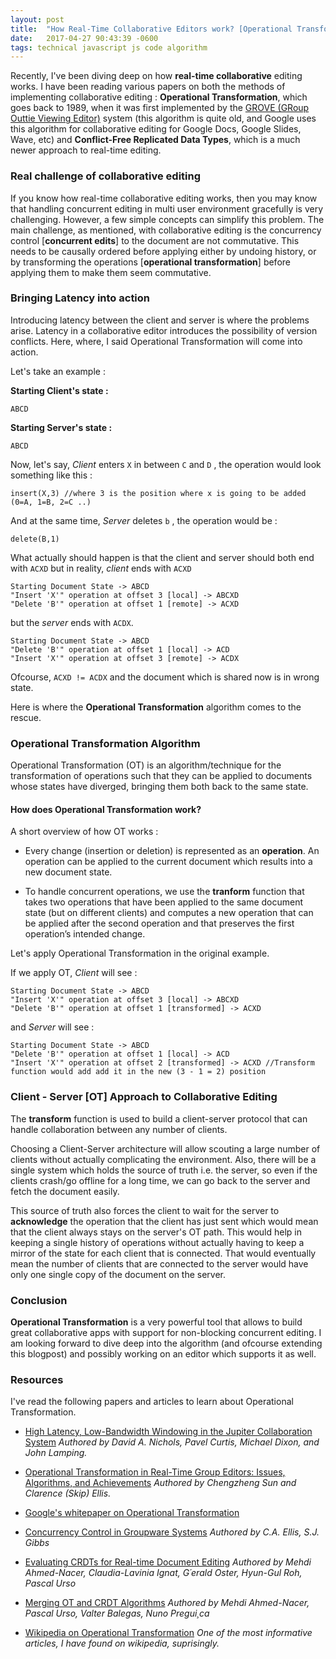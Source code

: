 ```yaml
---
layout: post
title:  "How Real-Time Collaborative Editors work? [Operational Transformation]"
date:   2017-04-27 90:43:39 -0600
tags: technical javascript js code algorithm 
---
```



Recently, I've been diving deep on how **real-time collaborative** editing works. I have been reading various papers on both the methods of implementing collaborative editing : **Operational Transformation**, which goes back to 1989, when it was first implemented by the [GROVE (GRoup Outtie Viewing Editor)](https://www.lri.fr/~mbl/ENS/CSCW/2012/papers/Ellis-SIGMOD89.pdf) system (this algorithm is quite old, and Google uses this algorithm for collaborative editing for Google Docs, Google Slides, Wave, etc) and **Conflict-Free Replicated Data Types**, which is a much newer approach to real-time editing. 

### Real challenge of collaborative editing

If you know how real-time collaborative editing works, then you may know that handling concurrent editing in multi user environment gracefully is very challenging. However, a few simple concepts can simplify this problem. The main challenge, as mentioned, with collaborative editing is the concurrency control [**concurrent edits**] to the document are not commutative. This needs to be causally ordered before applying either by undoing history, or by transforming the operations [**operational transformation**] before applying them to make them seem commutative.

### Bringing Latency into action

Introducing latency between the client and server is where the problems arise. Latency in a collaborative editor introduces the possibility of version conflicts. Here, where, I said Operational Transformation will come into action. 

Let's take an example :

**Starting Client's state :**

` ABCD `

**Starting Server's state :**

` ABCD `

Now, let's say, *Client* enters `X` in between `C` and `D` , the operation would look something like this :

`insert(X,3) //where 3 is the position where x is going to be added (0=A, 1=B, 2=C ..)`

And at the same time, *Server* deletes `b` , the operation would be :

`delete(B,1)`

What actually should happen is that the client and server should both end with ```ACXD``` but in reality, *client* ends with ```ACXD``` 

```
Starting Document State -> ABCD
"Insert 'X'" operation at offset 3 [local] -> ABCXD
"Delete 'B'" operation at offset 1 [remote] -> ACXD
```

but the *server* ends with ```ACDX```. 

```
Starting Document State -> ABCD
"Delete 'B'" operation at offset 1 [local] -> ACD
"Insert 'X'" operation at offset 3 [remote] -> ACDX
```

Ofcourse, ```ACXD != ACDX``` and the document which is shared now is in wrong state.

Here is where the **Operational Transformation** algorithm comes to the rescue. 

### Operational Transformation Algorithm

Operational Transformation (OT) is an algorithm/technique for the transformation of operations such that they can be applied to documents whose states have diverged, bringing them both back to the same state.

#### How does Operational Transformation work?

A short overview of how OT works :

* Every change (insertion or deletion) is represented as an **operation**. An operation can be applied to the current document which results into a new document state.


* To handle concurrent operations, we use the **tranform** function that takes two operations that have been applied to the same document state (but on different clients) and computes a new operation that can be applied after the second operation and that preserves the first operation’s intended change. 

Let's apply Operational Transformation in the original example.

If we apply OT, *Client* will see :

```
Starting Document State -> ABCD
"Insert 'X'" operation at offset 3 [local] -> ABCXD
"Delete 'B'" operation at offset 1 [transformed] -> ACXD
```

and *Server* will see :

```
Starting Document State -> ABCD
"Delete 'B'" operation at offset 1 [local] -> ACD
"Insert 'X'" operation at offset 2 [transformed] -> ACXD //Transform function would add add it in the new (3 - 1 = 2) position 
```

### Client - Server [OT] Approach to Collaborative Editing


The **transform** function is used to build a client-server protocol that can handle collaboration between any number of clients.

Choosing a Client-Server architecture will allow scouting a large number of clients without actually complicating the environment. Also, there will be a single system which holds the source of truth i.e. the server, so even if the clients crash/go offline for a long time, we can go back to the server and fetch the document easily. 

This source of truth also forces the client to wait for the server to **acknowledge** the operation that the client has just sent which would mean that the client always stays on the server's OT path. This would help in keeping a single history of operations without actually having to keep a mirror of the state for each client that is connected. That would eventually mean the number of clients that are connected to the server would have only one single copy of the document on the server. 

### Conclusion

**Operational Transformation** is a very powerful tool that allows to build great collaborative apps with support for non-blocking concurrent editing. I am looking forward to dive deep into the algorithm (and ofcourse extending this blogpost) and possibly working on an editor which supports it as well. 


### Resources 

I've read the following papers and articles to learn about Operational Transformation.

* [High Latency, Low-Bandwidth Windowing in the Jupiter Collaboration System](http://lively-kernel.org/repository/webwerkstatt/projects/Collaboration/paper/Jupiter.pdf) *Authored by David A. Nichols, Pavel Curtis, Michael Dixon, and John Lamping.*


* [Operational Transformation in Real-Time Group Editors: Issues, Algorithms, and Achievements](http://citeseerx.ist.psu.edu/viewdoc/download?doi=10.1.1.53.933&rep=rep1&type=pdf) *Authored by Chengzheng Sun and Clarence (Skip) Ellis.*


* [Google's whitepaper on Operational Transformation](http://www.waveprotocol.org/whitepapers/operational-transform)


* [Concurrency Control in Groupware Systems](https://www.lri.fr/~mbl/ENS/CSCW/2012/papers/Ellis-SIGMOD89.pdf) *Authored by C.A. Ellis, S.J. Gibbs* 


* [Evaluating CRDTs for Real-time Document Editing](https://hal.archives-ouvertes.fr/file/index/docid/629503/filename/doce63-ahmednacer.pdf) *Authored by Mehdi Ahmed-Nacer, Claudia-Lavinia Ignat, G´erald Oster, Hyun-Gul Roh, Pascal Urso*


* [Merging OT and CRDT Algorithms](https://hal.inria.fr/hal-00957167/document) *Authored by Mehdi Ahmed-Nacer, Pascal Urso, Valter Balegas, Nuno Pregui¸ca*


* [Wikipedia on Operational Transformation](https://en.wikipedia.org/wiki/Operational_transformation) *One of the most informative articles, I have found on wikipedia, suprisingly.*




